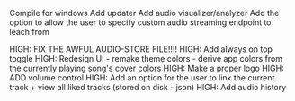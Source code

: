 Compile for windows
Add updater
Add audio visualizer/analyzer
Add the option to allow the user to specify custom audio streaming endpoint to leach from

HIGH: FIX THE AWFUL AUDIO-STORE FILE!!!!
HIGH: Add always on top toggle
HIGH: Redesign UI - remake theme colors - derive app colors from the currently playing song's cover colors
HIGH: Make a proper logo
HIGH: ADD volume control
HIGH: Add an option for the user to link the current track + view all liked tracks (stored on disk - json)
HIGH: Add audio history
